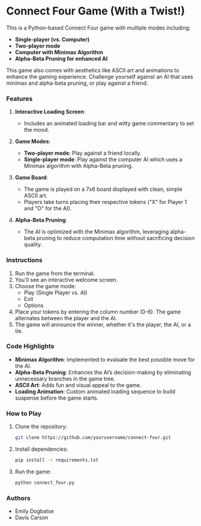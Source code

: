 # Connect Four Game (With a Twist!)

This is a Python-based Connect Four game with multiple modes including:
- **Single-player (vs. Computer)**
- **Two-player mode**
- **Computer with Minimax Algorithm**
- **Alpha-Beta Pruning for enhanced AI**

This game also comes with aesthetics like ASCII art and animations to enhance the gaming experience. Challenge yourself against an AI that uses minimax and alpha-beta pruning, or play against a friend.

### Features

1. **Interactive Loading Screen**:
    - Includes an animated loading bar and witty game commentary to set the mood.
   
2. **Game Modes**:
    - **Two-player mode**: Play against a friend locally.
    - **Single-player mode**: Play against the computer AI which uses a Minimax algorithm with Alpha-Beta pruning.

3. **Game Board**:
    - The game is played on a 7x6 board displayed with clean, simple ASCII art.
    - Players take turns placing their respective tokens ("X" for Player 1 and "O" for the AI).

4. **Alpha-Beta Pruning**:
    - The AI is optimized with the Minimax algorithm, leveraging alpha-beta pruning to reduce computation time without sacrificing decision quality.

### Instructions

1. Run the game from the terminal.
2. You'll see an interactive welcome screen.
3. Choose the game mode:
    - Play (Single Player vs. AI)
    - Exit
    - Options
4. Place your tokens by entering the column number (0-6). The game alternates between the player and the AI.
5. The game will announce the winner, whether it's the player, the AI, or a tie.

### Code Highlights

- **Minimax Algorithm**: Implemented to evaluate the best possible move for the AI.
- **Alpha-Beta Pruning**: Enhances the AI’s decision-making by eliminating unnecessary branches in the game tree.
- **ASCII Art**: Adds fun and visual appeal to the game.
- **Loading Animation**: Custom animated loading sequence to build suspense before the game starts.

### How to Play

1. Clone the repository:
   ```bash
   git clone https://github.com/yourusername/connect-four.git
   ```

2. Install dependencies:
   ```bash
   pip install -r requirements.txt
   ```

3. Run the game:
   ```bash
   python connect_four.py
   ```

### Authors

- Emily Dogbatse
- Davis Carson
